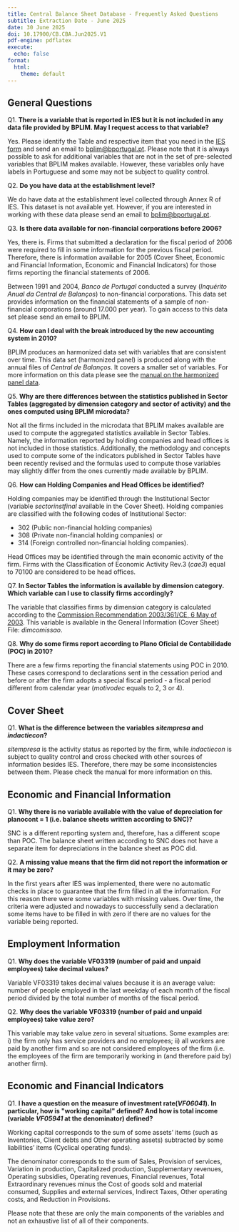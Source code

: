 ```yaml
---
title: Central Balance Sheet Database - Frequently Asked Questions
subtitle: Extraction Date - June 2025
date: 30 June 2025
doi: 10.17900/CB.CBA.Jun2025.V1
pdf-engine: pdflatex
execute:
  echo: false
format:
  html:
    theme: default
---
```


## General Questions
Q1. **There is a variable that is reported in IES but it is not included in any data file provided by BPLIM. May I request access to that variable?**

Yes. Please identify the Table and respective item that you need in the [IES form](https://info.portaldasfinancas.gov.pt/pt/apoio_contribuinte/modelos_formularios/decl_anual_inf_contabilistica_fiscal/Documents/IES_DANUAL_A.pdf) and send an email to bplim@bportugal.pt.
Please note that it is always possible to ask for additional variables that are not in the set of pre-selected variables that BPLIM makes available. However, these variables only have labels in Portuguese and some may not be subject to quality control.

Q2. **Do you have data at the establishment level?**

We do have data at the establishment level collected through Annex R of IES. This dataset is not available yet. However, if you are interested in working with these data please send an email to bplim@bportugal.pt.


Q3. **Is there data available for non-financial corporations before 2006?**

Yes, there is. Firms that submitted a declaration for the fiscal period of 2006 were required to fill in some information for the previous fiscal period. Therefore, there is information available for 2005 (Cover Sheet, Economic and Financial Information, Economic and Financial Indicators) for those firms reporting the financial statements of 2006.

Between 1991 and 2004, *Banco de Portugal* conducted a survey (*Inquérito Anual da Central de Balanços*) to non-financial corporations. This data set provides information on the financial statements of a sample of non-financial corporations (around 17.000 per year). To gain access to this data set please send an email to BPLIM.


Q4. **How can I deal with the break introduced by the new accounting system in 2010?**

BPLIM produces an harmonized data set with variables that are consistent over time. This data set (harmonized panel) is produced along with the annual files of *Central de Balanços*. It covers a smaller set of variables. For more information on this data please see the [manual on the harmonized panel data](https://msites-dee-bplim-prd.azurewebsites.net/content/central-balance-sheet-harmonized-panel-cbhp).


Q5. **Why are there differences between the statistics published in Sector Tables (aggregated by dimension category and sector of activity) and the ones computed using BPLIM microdata?**

Not all the firms included in the microdata that BPLIM makes available are used to compute the aggregated statistics available in Sector Tables. Namely, the information reported by holding companies and head offices is not included in those statistics. Additionally, the methodology and concepts used to compute some of the indicators published in Sector Tables have been recently revised and the formulas used to compute those variables may slightly differ from the ones currently made available by BPLIM.

Q6. **How can Holding Companies and Head Offices be identified?**

Holding companies may be identified through the Institutional Sector (variable *sectorinstfinal* available in the Cover Sheet). Holding companies are classified with the following codes of Institutional Sector:

- 302 (Public non-financial holding companies)
- 308 (Private non-financial holding companies) or
- 314 (Foreign controlled non-financial holding companies).

Head Offices may be identified through the main economic activity of the firm. Firms with the Classification of Economic Activity Rev.3 (*cae3*) equal to 70100 are considered to be head offices.


Q7. **In Sector Tables the information is available by dimension category. Which variable can I use to classify firms accordingly?**

The variable that classifies firms by dimension category is calculated according to the [Commission Recommendation 2003/361/CE, 6 May of 2003](http://ec.europa.eu/growth/smes/business-friendly-environment/sme-definition_en). This variable is available in the General Information (Cover Sheet) File: *dimcomissao*.


Q8. **Why do some firms report according to Plano Oficial de Contabilidade (POC) in 2010?**

There are a few firms reporting the financial statements using POC in 2010. These cases correspond to declarations sent in the cessation period and before or after the firm adopts a special fiscal period - a fiscal period different from calendar year (*motivodec* equals to 2, 3 or 4).


## Cover Sheet
Q1. **What is the difference between the variables *sitempresa* and *indactiecon*?**

*sitempresa* is the activity status as reported by the firm, while *indactiecon* is subject to quality control and cross checked with other sources of information besides IES. Therefore, there may be some inconsistencies between them. Please check the manual for more information on this.


## Economic and Financial Information
Q1.	**Why there is no variable available with the value of depreciation for planocont = 1 (i.e. balance sheets written according to SNC)?**

SNC is a different reporting system and, therefore, has a different scope than POC. The balance sheet written according to SNC does not have a separate item for depreciations in the balance sheet as POC did.

Q2. **A missing value means that the firm did not report the information or it may be zero?**

In the first years after IES was implemented, there were no automatic checks in place to guarantee that the firm filled in all the information. For this reason there were some variables with missing values. Over time, the criteria were adjusted and nowadays to successfully send a declaration some items have to be filled in with zero if there are no values for the variable being reported.



## Employment Information

Q1.	**Why does the variable VF03319 (number of paid and unpaid employees) take decimal values?**

Variable VF03319 takes decimal values because it is an average value: number of people employed in the last weekday of each month of the fiscal period divided by the total number of months of the fiscal period.


Q2.	**Why does the variable VF03319 (number of paid and unpaid employees) take value zero?**

This variable may take value zero in several situations. Some examples are: i) the firm only has service providers and no employees; ii) all workers are paid by another firm and so are not considered employees of the firm (i.e. the employees of the firm are temporarily working in (and therefore paid by) another firm).


## Economic and Financial Indicators
Q1. **I have a question on the measure of investment rate(*VF06041*). In particular, how is "working capital" defined? And how is total income (variable *VF05941* at the denominator) defined?**

Working capital corresponds to the sum of some assets’ items (such as Inventories, Client debts and Other operating assets) subtracted by some liabilities’ items (Cyclical operating funds).

The denominator corresponds to the sum of Sales, Provision of services, Variation in production, Capitalized production, Supplementary revenues, Operating subsidies, Operating revenues, Financial revenues, Total Extraordinary revenues minus the Cost of goods sold and material consumed, Supplies and external services, Indirect Taxes, Other operating costs, and Reduction in Provisions.

Please note that these are only the main components of the variables and not an exhaustive list of all of their components.
